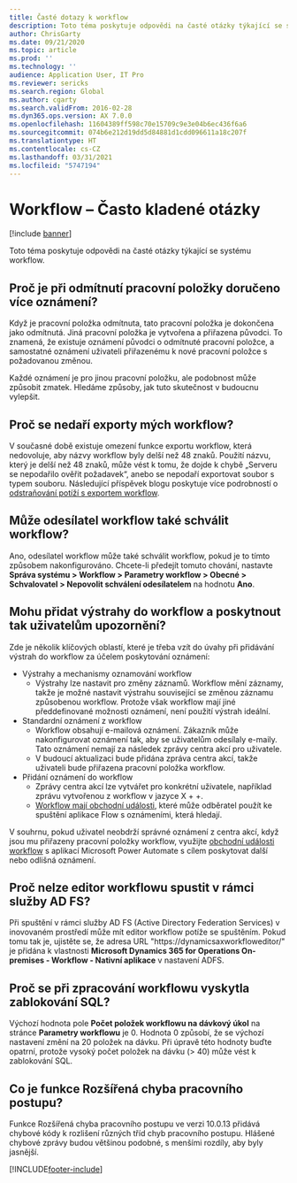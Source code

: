 ```yaml
---
title: Časté dotazy k workflow
description: Toto téma poskytuje odpovědi na časté otázky týkající se systému workflow.
author: ChrisGarty
ms.date: 09/21/2020
ms.topic: article
ms.prod: ''
ms.technology: ''
audience: Application User, IT Pro
ms.reviewer: sericks
ms.search.region: Global
ms.author: cgarty
ms.search.validFrom: 2016-02-28
ms.dyn365.ops.version: AX 7.0.0
ms.openlocfilehash: 11604389ff598c70e15709c9e3e04b6ec436f6a6
ms.sourcegitcommit: 074b6e212d19dd5d84881d1cdd096611a18c207f
ms.translationtype: HT
ms.contentlocale: cs-CZ
ms.lasthandoff: 03/31/2021
ms.locfileid: "5747194"
---
```

# <a name="workflow-faq"></a>Workflow – Často kladené otázky

[!include [banner](../includes/banner.md)]

Toto téma poskytuje odpovědi na časté otázky týkající se systému workflow.

## <a name="why-are-multiple-notifications-received-when-a-work-item-is-rejected"></a>Proč je při odmítnutí pracovní položky doručeno více oznámení?
Když je pracovní položka odmítnuta, tato pracovní položka je dokončena jako odmítnutá. Jiná pracovní položka je vytvořena a přiřazena původci. To znamená, že existuje oznámení původci o odmítnuté pracovní položce, a samostatné oznámení uživateli přiřazenému k nové pracovní položce s požadovanou změnou. 

Každé oznámení je pro jinou pracovní položku, ale podobnost může způsobit zmatek. Hledáme způsoby, jak tuto skutečnost v budoucnu vylepšit.

## <a name="why-are-my-workflow-exports-failing"></a>Proč se nedaří exporty mých workflow?
V současné době existuje omezení funkce exportu workflow, která nedovoluje, aby názvy workflow byly delší než 48 znaků. Použití názvu, který je delší než 48 znaků, může vést k tomu, že dojde k chybě „Serveru se nepodařilo ověřit požadavek“, anebo se nepodaří exportovat soubor s typem souboru. Následující příspěvek blogu poskytuje více podrobností o [odstraňování potíží s exportem workflow](https://community.dynamics.com/ax/b/elandaxdynamicsaxupgradesanddevelopment/archive/2019/04/10/workflow-export-troubleshooting).

## <a name="can-the-submitter-of-a-workflow-also-approve-the-workflow"></a>Může odesílatel workflow také schválit workflow?
Ano, odesílatel workflow může také schválit workflow, pokud je to tímto způsobem nakonfigurováno. Chcete-li předejít tomuto chování, nastavte **Správa systému > Workflow > Parametry workflow > Obecné > Schvalovatel > Nepovolit schválení odesílatelem** na hodnotu **Ano**.

## <a name="can-i-add-alerts-to-workflows-to-provide-notifications-to-users"></a>Mohu přidat výstrahy do workflow a poskytnout tak uživatelům upozornění?
Zde je několik klíčových oblastí, které je třeba vzít do úvahy při přidávání výstrah do workflow za účelem poskytování oznámení:
- Výstrahy a mechanismy oznamování workflow
    - Výstrahy lze nastavit pro změny záznamů. Workflow mění záznamy, takže je možné nastavit výstrahu související se změnou záznamu způsobenou workflow. Protože však workflow mají jiné předdefinované možnosti oznámení, není použití výstrah ideální.
- Standardní oznámení z workflow 
    - Workflow obsahují e-mailová oznámení. Zákazník může nakonfigurovat oznámení tak, aby se uživatelům odesílaly e-maily. Tato oznámení nemají za následek zprávy centra akcí pro uživatele.
    - V budoucí aktualizaci bude přidána zpráva centra akcí, takže uživateli bude přiřazena pracovní položka workflow. 
- Přidání oznámení do workflow
    - Zprávy centra akcí lze vytvářet pro konkrétní uživatele, například zprávu vytvořenou z workflow v jazyce X + +.
    - [Workflow mají obchodní události](https://docs.microsoft.com/dynamics365/unified-operations/dev-itpro/business-events/business-events-workflow), které může odběratel použít ke spuštění aplikace Flow s oznámeními, která hledají.   

V souhrnu, pokud uživatel neobdrží správné oznámení z centra akcí, když jsou mu přiřazeny pracovní položky workflow, využijte [obchodní události workflow](https://docs.microsoft.com/dynamics365/unified-operations/dev-itpro/business-events/business-events-workflow) s aplikací Microsoft Power Automate s cílem poskytovat další nebo odlišná oznámení.

## <a name="why-is-workflow-editor-not-able-to-start-under-ad-fs"></a>Proč nelze editor workflowu spustit v rámci služby AD FS?
Při spuštění v rámci služby AD FS (Active Directory Federation Services) v inovovaném prostředí může mít editor workflow potíže se spuštěním. Pokud tomu tak je, ujistěte se, že adresa URL "https://dynamicsaxworkfloweditor/" je přidána k vlastnosti **Microsoft Dynamics 365 for Operations On-premises - Workflow - Nativní aplikace** v nastavení ADFS.

## <a name="why-am-i-getting-sql-deadlocks-on-workflow-processing"></a>Proč se při zpracování workflowu vyskytla zablokování SQL? 
Výchozí hodnota pole **Počet položek workflowu na dávkový úkol** na stránce **Parametry workflowu** je 0. Hodnota 0 způsobí, že se výchozí nastavení změní na 20 položek na dávku. Při úpravě této hodnoty buďte opatrní, protože vysoký počet položek na dávku (> 40) může vést k zablokování SQL.

## <a name="what-is-the-workflow-enhanced-error-feature"></a>Co je funkce Rozšířená chyba pracovního postupu?
Funkce Rozšířená chyba pracovního postupu ve verzi 10.0.13 přidává chybové kódy k rozlišení různých tříd chyb pracovního postupu. Hlášené chybové zprávy budou většinou podobné, s menšími rozdíly, aby byly jasnější.


[!INCLUDE[footer-include](../../../includes/footer-banner.md)]